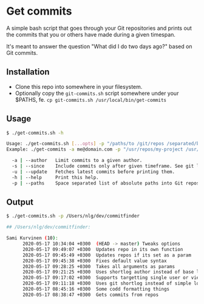 # Get commits

A simple bash script that goes through your Git repositories and prints out the commits that you or others have made during a given timespan. 

It's meant to answer the question "What did I do two days ago?" based on Git commits.

## Installation

* Clone this repo into somewhere in your filesystem.
* Optionally copy the `git-commits.sh` script somewhere under your $PATHS, fe. `cp git-commits.sh /usr/local/bin/get-commits`

## Usage
```bash
$ ./get-commits.sh -h

Usage: ./get-commits.sh [...opts] -p "/paths/to /git/repos /separated/by/spaces"
Example: ./get-commits -a me@domain.com -p "/usr/repos/my-project /usr/repos/my-another-project" --update

  -a | --author   Limit commits to a given author.
  -s | --since    Include commits only after given timeframe. See git log --help for formatting options.
  -u | --update   Fetches latest commits before printing them.
  -h | --help     Print this help.
  -p | --paths    Space separated list of absolute paths into Git repositories.

```

## Output
```bash
$ ./get-commits.sh -p /Users/nlg/dev/commitfinder                                                                             [10:42:23]

## /Users/nlg/dev/commitfinder:

Sami Kurvinen (10):
      2020-05-17 10:34:04 +0300  (HEAD -> master) Tweaks options
      2020-05-17 09:49:07 +0300  Updates repo in its own function
      2020-05-17 09:45:49 +0300  Updates repos if its set as a param
      2020-05-17 09:45:38 +0300  Fixes default value syntax
      2020-05-17 09:28:25 +0300  Takes all arguments as params
      2020-05-17 09:21:25 +0300  Uses shortlog author instead of base logs author for limiting results
      2020-05-17 09:17:02 +0300  Supports targetting single user or viewing others
      2020-05-17 09:11:18 +0300  Uses git shortlog instead of simple log
      2020-05-17 08:45:16 +0300  Some codd formatting things
      2020-05-17 08:38:47 +0300  Gets commits from repos
```
